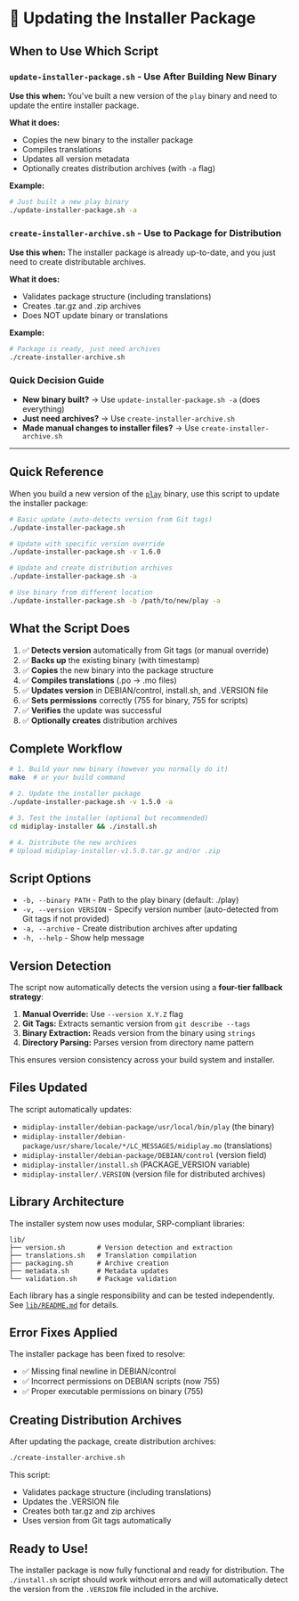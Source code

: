# 🔄 Updating the Installer Package

## When to Use Which Script

### `update-installer-package.sh` - **Use After Building New Binary**
**Use this when:** You've built a new version of the `play` binary and need to update the entire installer package.

**What it does:**
- Copies the new binary to the installer package
- Compiles translations
- Updates all version metadata
- Optionally creates distribution archives (with `-a` flag)

**Example:**
```bash
# Just built a new play binary
./update-installer-package.sh -a
```

### `create-installer-archive.sh` - **Use to Package for Distribution**
**Use this when:** The installer package is already up-to-date, and you just need to create distributable archives.

**What it does:**
- Validates package structure (including translations)
- Creates .tar.gz and .zip archives
- Does NOT update binary or translations

**Example:**
```bash
# Package is ready, just need archives
./create-installer-archive.sh
```

### Quick Decision Guide
- **New binary built?** → Use `update-installer-package.sh -a` (does everything)
- **Just need archives?** → Use `create-installer-archive.sh`
- **Made manual changes to installer files?** → Use `create-installer-archive.sh`

---

## Quick Reference

When you build a new version of the [`play`](play) binary, use this script to update the installer package:

```bash
# Basic update (auto-detects version from Git tags)
./update-installer-package.sh

# Update with specific version override
./update-installer-package.sh -v 1.6.0

# Update and create distribution archives
./update-installer-package.sh -a

# Use binary from different location
./update-installer-package.sh -b /path/to/new/play -a
```

## What the Script Does

1. ✅ **Detects version** automatically from Git tags (or manual override)
2. ✅ **Backs up** the existing binary (with timestamp)
3. ✅ **Copies** the new binary into the package structure
4. ✅ **Compiles translations** (.po → .mo files)
5. ✅ **Updates version** in DEBIAN/control, install.sh, and .VERSION file
6. ✅ **Sets permissions** correctly (755 for binary, 755 for scripts)
7. ✅ **Verifies** the update was successful
8. ✅ **Optionally creates** distribution archives

## Complete Workflow

```bash
# 1. Build your new binary (however you normally do it)
make  # or your build command

# 2. Update the installer package
./update-installer-package.sh -v 1.5.0 -a

# 3. Test the installer (optional but recommended)
cd midiplay-installer && ./install.sh

# 4. Distribute the new archives
# Upload midiplay-installer-v1.5.0.tar.gz and/or .zip
```

## Script Options

- `-b, --binary PATH` - Path to the play binary (default: ./play)
- `-v, --version VERSION` - Specify version number (auto-detected from Git tags if not provided)
- `-a, --archive` - Create distribution archives after updating
- `-h, --help` - Show help message

## Version Detection

The script now automatically detects the version using a **four-tier fallback strategy**:

1. **Manual Override:** Use `--version X.Y.Z` flag
2. **Git Tags:** Extracts semantic version from `git describe --tags`
3. **Binary Extraction:** Reads version from the binary using `strings`
4. **Directory Parsing:** Parses version from directory name pattern

This ensures version consistency across your build system and installer.

## Files Updated

The script automatically updates:
- `midiplay-installer/debian-package/usr/local/bin/play` (the binary)
- `midiplay-installer/debian-package/usr/share/locale/*/LC_MESSAGES/midiplay.mo` (translations)
- `midiplay-installer/debian-package/DEBIAN/control` (version field)
- `midiplay-installer/install.sh` (PACKAGE_VERSION variable)
- `midiplay-installer/.VERSION` (version file for distributed archives)

## Library Architecture

The installer system now uses modular, SRP-compliant libraries:

```
lib/
├── version.sh        # Version detection and extraction
├── translations.sh   # Translation compilation
├── packaging.sh      # Archive creation
├── metadata.sh       # Metadata updates
└── validation.sh     # Package validation
```

Each library has a single responsibility and can be tested independently. See [`lib/README.md`](lib/README.md) for details.

## Error Fixes Applied

The installer package has been fixed to resolve:
- ✅ Missing final newline in DEBIAN/control
- ✅ Incorrect permissions on DEBIAN scripts (now 755)
- ✅ Proper executable permissions on binary (755)

## Creating Distribution Archives

After updating the package, create distribution archives:

```bash
./create-installer-archive.sh
```

This script:
- Validates package structure (including translations)
- Updates the .VERSION file
- Creates both tar.gz and zip archives
- Uses version from Git tags automatically

## Ready to Use!

The installer package is now fully functional and ready for distribution. The `./install.sh` script should work without errors and will automatically detect the version from the `.VERSION` file included in the archive.